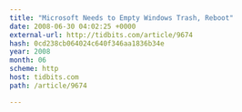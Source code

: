 ```yaml
---
title: "Microsoft Needs to Empty Windows Trash, Reboot"
date: 2008-06-30 04:02:25 +0000
external-url: http://tidbits.com/article/9674
hash: 0cd238cb064024c640f346aa1836b34e
year: 2008
month: 06
scheme: http
host: tidbits.com
path: /article/9674

---
```



